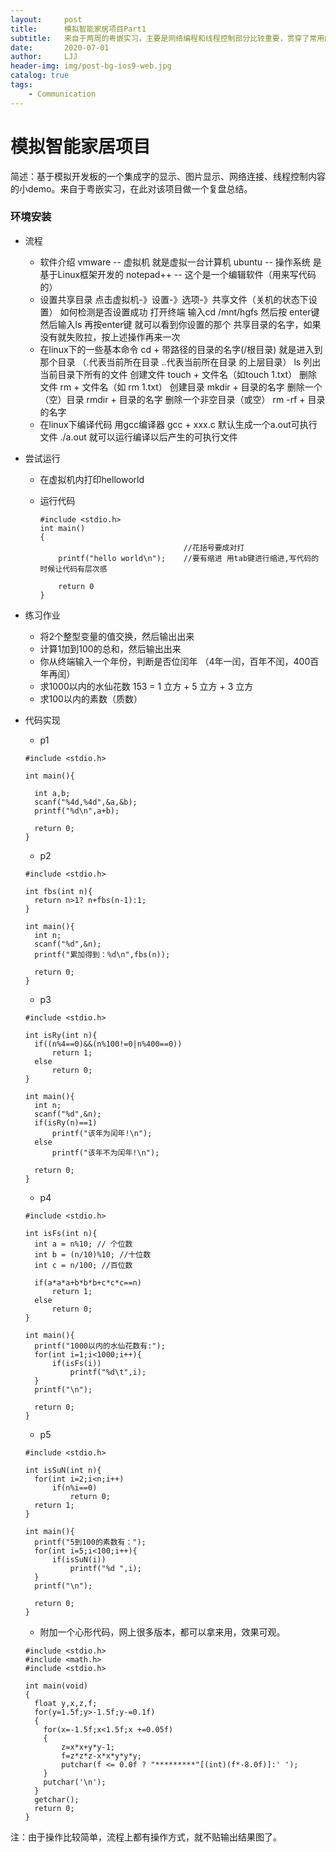 ```yaml
---
layout:     post
title:      模拟智能家居项目Part1
subtitle:   来自于两周的粤嵌实习，主要是网络编程和线程控制部分比较重要，贯穿了常用的C语言用法，值得做一个复盘,共有11个部分，本节介绍了环境安装。
date:       2020-07-01
author:     LJJ
header-img: img/post-bg-ios9-web.jpg
catalog: true
tags:
    - Communication
---
```


# 模拟智能家居项目

简述：基于模拟开发板的一个集成字的显示、图片显示、网络连接、线程控制内容的小demo。来自于粤嵌实习，在此对该项目做一个复盘总结。

###  环境安装

- 流程
  - 软件介绍
    	vmware -- 虚拟机 就是虚拟一台计算机
      	ubuntu -- 操作系统 是基于Linux框架开发的
      	notepad++ -- 这个是一个编辑软件（用来写代码的）
  - 设置共享目录
    	点击虚拟机-》设置-》选项-》共享文件（关机的状态下设置）
      	如何检测是否设置成功 打开终端 输入cd /mnt/hgfs 然后按
      	enter键 然后输入ls 再按enter键 就可以看到你设置的那个
      	共享目录的名字，如果没有就失败拉，按上述操作再来一次
  - 在linux下的一些基本命令
    	cd  + 带路径的目录的名字(/根目录) 就是进入到那个目录 （.代表当前所在目录 ..代表当前所在目录
      	的上层目录）
      	ls 列出当前目录下所有的文件
      	创建文件 touch + 文件名（如touch 1.txt） 
      	删除文件 rm + 文件名（如 rm 1.txt）
      	创建目录 mkdir + 目录的名字
      	删除一个（空）目录 rmdir + 目录的名字
      	删除一个非空目录（或空） rm -rf + 目录的名字 
  - 在linux下编译代码
    	用gcc编译器
      	gcc + xxx.c 默认生成一个a.out可执行文件 ./a.out 就可以运行编译以后产生的可执行文件

- 尝试运行

  - 在虚拟机内打印helloworld

  - 运行代码

    ```
    #include <stdio.h>
    int main()
    {	
    								//花括号要成对打
    	printf("hello world\n");	//要有缩进 用tab键进行缩进,写代码的时候让代码有层次感
    	
    	return 0
    }					
    ```

- 练习作业

  - 将2个整型变量的值交换，然后输出出来
  - 计算1加到100的总和，然后输出出来 
  - 你从终端输入一个年份，判断是否位闰年 （4年一闰，百年不闰，400百年再闰） 
  - 求1000以内的水仙花数 153 = 1 立方 + 5 立方  + 3 立方 
  - 求100以内的素数（质数） 

- 代码实现

  - p1

  ```
  #include <stdio.h>
  
  int main(){
  	
  	int a,b;
  	scanf("%4d,%4d",&a,&b);
  	printf("%d\n",a+b);
  	
  	return 0;
  }
  ```

  - p2

  ```
  #include <stdio.h>
  
  int fbs(int n){
  	return n>1? n+fbs(n-1):1;
  }
  
  int main(){
  	int n;
  	scanf("%d",&n);
  	printf("累加得到：%d\n",fbs(n));
  	
  	return 0;
  }
  ```

  - p3

  ```
  #include <stdio.h>
  
  int isRy(int n){
  	if((n%4==0)&&(n%100!=0|n%400==0))
  		return 1;
  	else
  		return 0;
  }
  
  int main(){
  	int n;
  	scanf("%d",&n);
  	if(isRy(n)==1)
  		printf("该年为闰年!\n");
  	else
  		printf("该年不为闰年!\n");
  	
  	return 0;
  }
  ```

  - p4

  ```
  #include <stdio.h>
  
  int isFs(int n){
  	int a = n%10; // 个位数
  	int b = (n/10)%10; //十位数
  	int c = n/100; //百位数
  	
  	if(a*a*a+b*b*b+c*c*c==n)
  		return 1;
  	else
  		return 0;
  }
  
  int main(){
  	printf("1000以内的水仙花数有:");
  	for(int i=1;i<1000;i++){
  		if(isFs(i))
  			printf("%d\t",i);
  	}
  	printf("\n");
  
  	return 0;
  }
  ```

  - p5

  ```
  #include <stdio.h>
  
  int isSuN(int n){
  	for(int i=2;i<n;i++)
  		if(n%i==0)
  			return 0;
  	return 1;
  }
  
  int main(){
  	printf("5到100的素数有：");
  	for(int i=5;i<100;i++){
  		if(isSuN(i))
  			printf("%d ",i);
  	}
  	printf("\n");
  	
  	return 0;
  }
  ```

  - 附加一个心形代码，网上很多版本，都可以拿来用，效果可观。

  ```
  #include <stdio.h>
  #include <math.h>
  #include <stdio.h>
  
  int main(void)
  {
  	float y,x,z,f;
  	for(y=1.5f;y>-1.5f;y-=0.1f)
  	{
  	  for(x=-1.5f;x<1.5f;x +=0.05f)
  	  {
  		  z=x*x+y*y-1;
  		  f=z*z*z-x*x*y*y*y;
  		  putchar(f <= 0.0f ? "*********"[(int)(f*-8.0f)]:' ');
  	  }
  	  putchar('\n');
  	}
  	getchar();
  	return 0;
  }
  ```

注：由于操作比较简单，流程上都有操作方式，就不贴输出结果图了。

